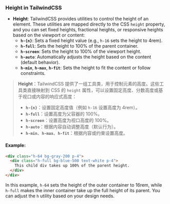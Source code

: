 ### Height in TailwindCSS

- **Height**: TailwindCSS provides utilities to control the height of an element. These utilities are mapped directly to the CSS `height` property, and you can set fixed heights, fractional heights, or responsive heights based on the viewport or content:
  - **`h-{n}`**: Sets a fixed height value (e.g., `h-16` sets the height to 4rem).
  - **`h-full`**: Sets the height to 100% of the parent container.
  - **`h-screen`**: Sets the height to 100% of the viewport height.
  - **`h-auto`**: Automatically adjusts the height based on the content (default behavior).
  - **`h-min`**, **`h-max`**, **`h-fit`**: Sets the height to fit the content or follow constraints.

> **Height**：TailwindCSS 提供了一组工具类，用于控制元素的高度。这些工具类直接映射到 CSS 的 `height` 属性，可以设置固定高度、分数高度或基于视口或内容的响应式高度：
> - **`h-{n}`**：设置固定高度值（例如 `h-16` 设置高度为 4rem）。
> - **`h-full`**：设置高度为父容器的 100%。
> - **`h-screen`**：设置高度为视口高度的 100%。
> - **`h-auto`**：根据内容自动调整高度（默认行为）。
> - **`h-min`**、**`h-max`**、**`h-fit`**：根据内容或约束设置高度。

#### Example:

```html
<div class="h-64 bg-gray-200 p-4">
  <div class="h-full bg-blue-500 text-white p-4">
    This child div takes up 100% of the parent height.
  </div>
</div>
```

In this example, `h-64` sets the height of the outer container to 16rem, while `h-full` makes the inner container take up the full height of its parent. You can adjust the `h` utility based on your design needs.
